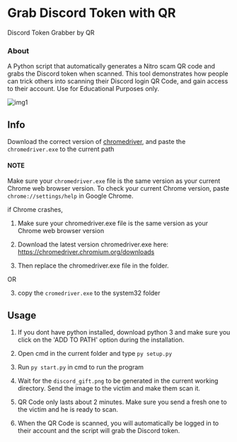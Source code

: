 # Grab Discord Token with QR

Discord Token Grabber by QR

### About

A Python script that automatically generates a Nitro scam QR code and grabs the Discord token when scanned. This tool demonstrates how people can trick others
into scanning their Discord login QR Code, and gain access to their account. Use for Educational Purposes only.

![img1](https://cdn.discordapp.com/attachments/853817893744803840/899317048977551410/unknown.png)

## Info

Download the correct version of [chromedriver](https://chromedriver.chromium.org/downloads), and paste the `chromedriver.exe` to the current path

#### NOTE

Make sure your `chromedriver.exe` file is the same version as your current Chrome web browser version. To check your current Chrome version,
paste `chrome://settings/help` in Google Chrome.

if Chrome crashes,

1. Make sure your chromedriver.exe file is the same version as your Chrome web browser version
2. Download the latest version chromedriver.exe here: https://chromedriver.chromium.org/downloads

3. Then replace the chromedriver.exe file in the folder.

OR

3. copy the `cromedriver.exe` to the system32 folder

## Usage

1. If you dont have python installed, download python 3
   and make sure you click on the 'ADD TO PATH' option during
   the installation.

2. Open cmd in the current folder and type `py setup.py`

3. Run `py start.py` in cmd to run the program

4. Wait for the `discord_gift.png` to be generated in the current working directory. Send the image to the victim and make them scan it.

5. QR Code only lasts about 2 minutes. Make sure you send a fresh one to the victim and he is ready to scan.

6. When the QR Code is scanned, you will automatically be logged in to their account and the script will grab the Discord token.
